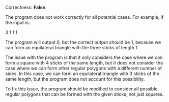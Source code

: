 Correctness: **False**.

The program does not work correctly for all potential cases. For example, if the input is:

3
1 1 1

The program will output 0, but the correct output should be 1, because we can form an equilateral triangle with the three sticks of length 1.

The issue with the program is that it only considers the case where we can form a square with 4 sticks of the same length, but it does not consider the case where we can form other regular polygons with a different number of sides. In this case, we can form an equilateral triangle with 3 sticks of the same length, but the program does not account for this possibility.

To fix this issue, the program should be modified to consider all possible regular polygons that can be formed with the given sticks, not just squares.